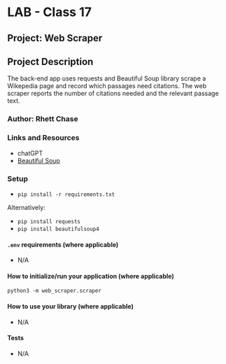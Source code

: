 # LAB - Class 17

## Project: Web Scraper

## Project Description

The back-end app uses requests and Beautiful Soup library scrape a Wikepedia page and record which passages need citations. The web scraper reports the number of citations needed and the relevant passage text.

### Author: Rhett Chase

### Links and Resources

<!-- - [back-end server url](https://capital-finder-rhett-chase.vercel.app/api) -->
<!-- - [front-end application](http://xyz.com/) (when applicable) -->
- chatGPT
- [Beautiful Soup](https://beautiful-soup-4.readthedocs.io/en/latest/#)

### Setup

- `pip install -r requirements.txt`

Alternatively:

- `pip install requests`
- `pip install beautifulsoup4`

#### `.env` requirements (where applicable)

<!-- i.e.
- `PORT` - Port Number
- `DATABASE_URL` - URL to the running Postgres instance/db -->
- N/A

#### How to initialize/run your application (where applicable)

`python3 -m web_scraper.scraper`

#### How to use your library (where applicable)

- N/A

#### Tests

- N/A

